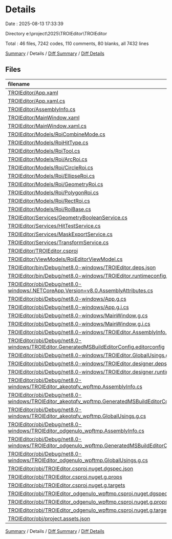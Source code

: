 # Details

Date : 2025-08-13 17:33:39

Directory e:\\project\\2025\\TROIEditor\\TROIEditor

Total : 46 files,  7242 codes, 110 comments, 80 blanks, all 7432 lines

[Summary](results.md) / Details / [Diff Summary](diff.md) / [Diff Details](diff-details.md)

## Files
| filename | language | code | comment | blank | total |
| :--- | :--- | ---: | ---: | ---: | ---: |
| [TROIEditor/App.xaml](/TROIEditor/App.xaml) | XAML | 17 | 0 | 0 | 17 |
| [TROIEditor/App.xaml.cs](/TROIEditor/App.xaml.cs) | C# | 9 | 3 | 3 | 15 |
| [TROIEditor/AssemblyInfo.cs](/TROIEditor/AssemblyInfo.cs) | C# | 5 | 4 | 2 | 11 |
| [TROIEditor/MainWindow.xaml](/TROIEditor/MainWindow.xaml) | XAML | 11 | 0 | 2 | 13 |
| [TROIEditor/MainWindow.xaml.cs](/TROIEditor/MainWindow.xaml.cs) | C# | 20 | 3 | 1 | 24 |
| [TROIEditor/Models/RoiCombineMode.cs](/TROIEditor/Models/RoiCombineMode.cs) | C# | 43 | 0 | 0 | 43 |
| [TROIEditor/Models/RoiHitType.cs](/TROIEditor/Models/RoiHitType.cs) | C# | 73 | 0 | 0 | 73 |
| [TROIEditor/Models/RoiTool.cs](/TROIEditor/Models/RoiTool.cs) | C# | 83 | 0 | 0 | 83 |
| [TROIEditor/Models/Roi/ArcRoi.cs](/TROIEditor/Models/Roi/ArcRoi.cs) | C# | 505 | 0 | 0 | 505 |
| [TROIEditor/Models/Roi/CircleRoi.cs](/TROIEditor/Models/Roi/CircleRoi.cs) | C# | 164 | 0 | 0 | 164 |
| [TROIEditor/Models/Roi/EllipseRoi.cs](/TROIEditor/Models/Roi/EllipseRoi.cs) | C# | 325 | 0 | 0 | 325 |
| [TROIEditor/Models/Roi/GeometryRoi.cs](/TROIEditor/Models/Roi/GeometryRoi.cs) | C# | 287 | 0 | 0 | 287 |
| [TROIEditor/Models/Roi/PolygonRoi.cs](/TROIEditor/Models/Roi/PolygonRoi.cs) | C# | 506 | 0 | 0 | 506 |
| [TROIEditor/Models/Roi/RectRoi.cs](/TROIEditor/Models/Roi/RectRoi.cs) | C# | 315 | 0 | 0 | 315 |
| [TROIEditor/Models/Roi/RoiBase.cs](/TROIEditor/Models/Roi/RoiBase.cs) | C# | 342 | 0 | 0 | 342 |
| [TROIEditor/Services/GeometryBooleanService.cs](/TROIEditor/Services/GeometryBooleanService.cs) | C# | 397 | 0 | 0 | 397 |
| [TROIEditor/Services/HitTestService.cs](/TROIEditor/Services/HitTestService.cs) | C# | 555 | 0 | 0 | 555 |
| [TROIEditor/Services/MaskExportService.cs](/TROIEditor/Services/MaskExportService.cs) | C# | 592 | 0 | 0 | 592 |
| [TROIEditor/Services/TransformService.cs](/TROIEditor/Services/TransformService.cs) | C# | 443 | 0 | 0 | 443 |
| [TROIEditor/TROIEditor.csproj](/TROIEditor/TROIEditor.csproj) | XML | 12 | 0 | 4 | 16 |
| [TROIEditor/ViewModels/RoiEditorViewModel.cs](/TROIEditor/ViewModels/RoiEditorViewModel.cs) | C# | 1,762 | 0 | 0 | 1,762 |
| [TROIEditor/bin/Debug/net8.0-windows/TROIEditor.deps.json](/TROIEditor/bin/Debug/net8.0-windows/TROIEditor.deps.json) | JSON | 41 | 0 | 0 | 41 |
| [TROIEditor/bin/Debug/net8.0-windows/TROIEditor.runtimeconfig.json](/TROIEditor/bin/Debug/net8.0-windows/TROIEditor.runtimeconfig.json) | JSON | 20 | 0 | 0 | 20 |
| [TROIEditor/obj/Debug/net8.0-windows/.NETCoreApp,Version=v8.0.AssemblyAttributes.cs](/TROIEditor/obj/Debug/net8.0-windows/.NETCoreApp,Version=v8.0.AssemblyAttributes.cs) | C# | 3 | 1 | 1 | 5 |
| [TROIEditor/obj/Debug/net8.0-windows/App.g.cs](/TROIEditor/obj/Debug/net8.0-windows/App.g.cs) | C# | 43 | 18 | 11 | 72 |
| [TROIEditor/obj/Debug/net8.0-windows/App.g.i.cs](/TROIEditor/obj/Debug/net8.0-windows/App.g.i.cs) | C# | 43 | 18 | 11 | 72 |
| [TROIEditor/obj/Debug/net8.0-windows/MainWindow.g.cs](/TROIEditor/obj/Debug/net8.0-windows/MainWindow.g.cs) | C# | 50 | 15 | 12 | 77 |
| [TROIEditor/obj/Debug/net8.0-windows/MainWindow.g.i.cs](/TROIEditor/obj/Debug/net8.0-windows/MainWindow.g.i.cs) | C# | 50 | 15 | 12 | 77 |
| [TROIEditor/obj/Debug/net8.0-windows/TROIEditor.AssemblyInfo.cs](/TROIEditor/obj/Debug/net8.0-windows/TROIEditor.AssemblyInfo.cs) | C# | 11 | 10 | 5 | 26 |
| [TROIEditor/obj/Debug/net8.0-windows/TROIEditor.GeneratedMSBuildEditorConfig.editorconfig](/TROIEditor/obj/Debug/net8.0-windows/TROIEditor.GeneratedMSBuildEditorConfig.editorconfig) | Properties | 21 | 0 | 1 | 22 |
| [TROIEditor/obj/Debug/net8.0-windows/TROIEditor.GlobalUsings.g.cs](/TROIEditor/obj/Debug/net8.0-windows/TROIEditor.GlobalUsings.g.cs) | C# | 5 | 1 | 1 | 7 |
| [TROIEditor/obj/Debug/net8.0-windows/TROIEditor.designer.deps.json](/TROIEditor/obj/Debug/net8.0-windows/TROIEditor.designer.deps.json) | JSON | 28 | 0 | 0 | 28 |
| [TROIEditor/obj/Debug/net8.0-windows/TROIEditor.designer.runtimeconfig.json](/TROIEditor/obj/Debug/net8.0-windows/TROIEditor.designer.runtimeconfig.json) | JSON | 26 | 0 | 0 | 26 |
| [TROIEditor/obj/Debug/net8.0-windows/TROIEditor\_akeotqfv\_wpftmp.AssemblyInfo.cs](/TROIEditor/obj/Debug/net8.0-windows/TROIEditor_akeotqfv_wpftmp.AssemblyInfo.cs) | C# | 11 | 10 | 5 | 26 |
| [TROIEditor/obj/Debug/net8.0-windows/TROIEditor\_akeotqfv\_wpftmp.GeneratedMSBuildEditorConfig.editorconfig](/TROIEditor/obj/Debug/net8.0-windows/TROIEditor_akeotqfv_wpftmp.GeneratedMSBuildEditorConfig.editorconfig) | Properties | 21 | 0 | 1 | 22 |
| [TROIEditor/obj/Debug/net8.0-windows/TROIEditor\_akeotqfv\_wpftmp.GlobalUsings.g.cs](/TROIEditor/obj/Debug/net8.0-windows/TROIEditor_akeotqfv_wpftmp.GlobalUsings.g.cs) | C# | 5 | 1 | 1 | 7 |
| [TROIEditor/obj/Debug/net8.0-windows/TROIEditor\_odgenulo\_wpftmp.AssemblyInfo.cs](/TROIEditor/obj/Debug/net8.0-windows/TROIEditor_odgenulo_wpftmp.AssemblyInfo.cs) | C# | 11 | 10 | 5 | 26 |
| [TROIEditor/obj/Debug/net8.0-windows/TROIEditor\_odgenulo\_wpftmp.GeneratedMSBuildEditorConfig.editorconfig](/TROIEditor/obj/Debug/net8.0-windows/TROIEditor_odgenulo_wpftmp.GeneratedMSBuildEditorConfig.editorconfig) | Properties | 21 | 0 | 1 | 22 |
| [TROIEditor/obj/Debug/net8.0-windows/TROIEditor\_odgenulo\_wpftmp.GlobalUsings.g.cs](/TROIEditor/obj/Debug/net8.0-windows/TROIEditor_odgenulo_wpftmp.GlobalUsings.g.cs) | C# | 5 | 1 | 1 | 7 |
| [TROIEditor/obj/TROIEditor.csproj.nuget.dgspec.json](/TROIEditor/obj/TROIEditor.csproj.nuget.dgspec.json) | JSON | 83 | 0 | 0 | 83 |
| [TROIEditor/obj/TROIEditor.csproj.nuget.g.props](/TROIEditor/obj/TROIEditor.csproj.nuget.g.props) | XML | 16 | 0 | 0 | 16 |
| [TROIEditor/obj/TROIEditor.csproj.nuget.g.targets](/TROIEditor/obj/TROIEditor.csproj.nuget.g.targets) | XML | 6 | 0 | 0 | 6 |
| [TROIEditor/obj/TROIEditor\_odgenulo\_wpftmp.csproj.nuget.dgspec.json](/TROIEditor/obj/TROIEditor_odgenulo_wpftmp.csproj.nuget.dgspec.json) | JSON | 83 | 0 | 0 | 83 |
| [TROIEditor/obj/TROIEditor\_odgenulo\_wpftmp.csproj.nuget.g.props](/TROIEditor/obj/TROIEditor_odgenulo_wpftmp.csproj.nuget.g.props) | XML | 16 | 0 | 0 | 16 |
| [TROIEditor/obj/TROIEditor\_odgenulo\_wpftmp.csproj.nuget.g.targets](/TROIEditor/obj/TROIEditor_odgenulo_wpftmp.csproj.nuget.g.targets) | XML | 6 | 0 | 0 | 6 |
| [TROIEditor/obj/project.assets.json](/TROIEditor/obj/project.assets.json) | JSON | 151 | 0 | 0 | 151 |

[Summary](results.md) / Details / [Diff Summary](diff.md) / [Diff Details](diff-details.md)
